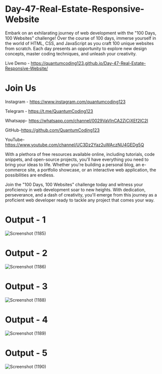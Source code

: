 # Day-47-Real-Estate-Responsive-Website
Embark on an exhilarating journey of web development with the "100 Days, 100 Websites" challenge! Over the course of 100 days, immerse yourself in the world of HTML, CSS, and JavaScript as you craft 100 unique websites from scratch. Each day presents an opportunity to explore new design concepts, master coding techniques, and unleash your creativity.

Live Demo - https://quantumcoding123.github.io/Day-47-Real-Estate-Responsive-Website/

# Join Us

Instagram - https://www.instagram.com/quantumcoding123

Telegram - https://t.me/QuantumCoding123

Whatsapp- https://whatsapp.com/channel/0029VaVInCA2ZjCjXEf2IC2I

GitHub-https://github.com/QuantumCoding123

YouTube-https://www.youtube.com/channel/UC3Dz2Yaz2uWAczNU4GEDg5Q

With a plethora of free resources available online, including tutorials, code snippets, and open-source projects, you'll have everything you need to bring your ideas to life. Whether you're building a personal blog, an e-commerce site, a portfolio showcase, or an interactive web application, the possibilities are endless.

Join the "100 Days, 100 Websites" challenge today and witness your proficiency in web development soar to new heights. With dedication, perseverance, and a dash of creativity, you'll emerge from this journey as a proficient web developer ready to tackle any project that comes your way.

# Output - 1

![Screenshot (1185)](https://github.com/user-attachments/assets/40d59f60-8b16-4812-b399-9f0bfb863417)

# Output - 2

![Screenshot (1186)](https://github.com/user-attachments/assets/791001a8-ec66-4c3c-9b23-ff2778a6322d)

# Output - 3

![Screenshot (1188)](https://github.com/user-attachments/assets/b8ea1e44-88c2-48e4-a9ac-427294624173)

# Output - 4

![Screenshot (1189)](https://github.com/user-attachments/assets/f130946b-3b04-43c9-96fe-0094c1dd41ad)

# Output - 5

![Screenshot (1190)](https://github.com/user-attachments/assets/b6e1a702-3f19-4b8e-b9ee-7ab2e34fccac)


